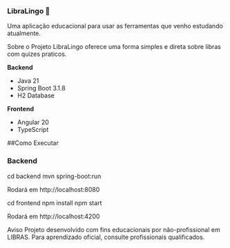 ### ﻿LibraLingo 🤟

Uma aplicação educacional para usar as ferramentas que venho estudando atualmente.

Sobre o Projeto
LibraLingo oferece uma forma simples e direta sobre libras com quizes praticos.


**Backend**
- Java 21  
- Spring Boot 3.1.8  
- H2 Database

 **Frontend**
- Angular 20  
- TypeScript

##Como Executar

### Backend

cd backend
mvn spring-boot:run

Rodará em http://localhost:8080


cd frontend
npm install
npm start

Rodará em http://localhost:4200

Aviso
Projeto desenvolvido com fins educacionais por não-profissional em LIBRAS.
Para aprendizado oficial, consulte profissionais qualificados.

